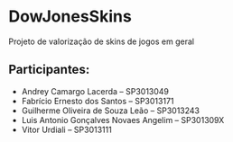 # DowJonesSkins
Projeto de valorização de skins de jogos em geral

## Participantes:
* Andrey Camargo Lacerda – SP3013049 
* Fabrício Ernesto dos Santos – SP3013171 
* Guilherme Oliveira de Souza Leão – SP3013243 
* Luis Antonio Gonçalves Novaes Angelim – SP301309X 
* Vitor Urdiali – SP3013111 
